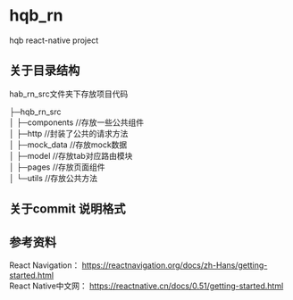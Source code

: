 # hqb_rn
hqb react-native project

## 关于目录结构

hab_rn_src文件夹下存放项目代码

├─hqb_rn_src </br>
│  ├─components  //存放一些公共组件 </br>
│  ├─http		 //封装了公共的请求方法 </br>
│  ├─mock_data   //存放mock数据 </br>
│  ├─model       //存放tab对应路由模块 </br>
│  ├─pages       //存放页面组件 </br>
│  └─utils       //存放公共方法 </br>

## 关于commit 说明格式

## 参考资料

React Navigation： https://reactnavigation.org/docs/zh-Hans/getting-started.html </br>
React Native中文网： https://reactnative.cn/docs/0.51/getting-started.html <br>